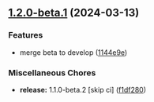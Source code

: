 ## [1.2.0-beta.1](https://github.com/frontkom/block-react-parser/compare/v1.1.0...v1.2.0-beta.1) (2024-03-13)


### Features

* merge beta to develop ([1144e9e](https://github.com/frontkom/block-react-parser/commit/1144e9e79a7171c4524e4fdbaa0fa1cc90d77378))


### Miscellaneous Chores

* **release:** 1.1.0-beta.2 [skip ci] ([f1df280](https://github.com/frontkom/block-react-parser/commit/f1df280d56c1d7c5ceb91c67b3dfbd15d109d575))
